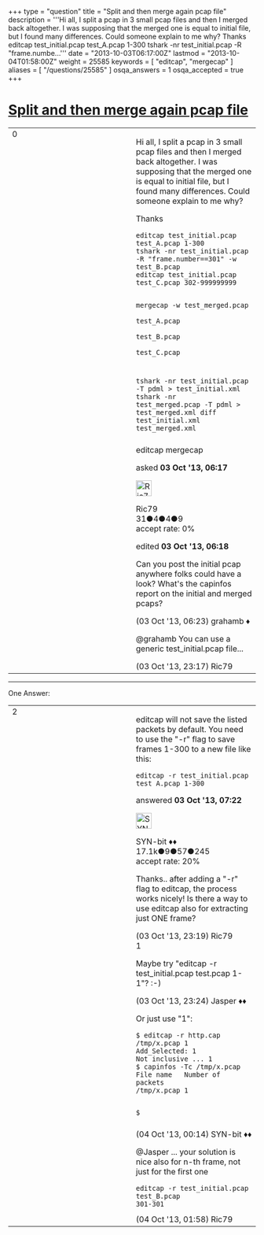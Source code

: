 +++
type = "question"
title = "Split and then merge again pcap file"
description = '''Hi all, I split a pcap in 3 small pcap files and then I merged back altogether. I was supposing that the merged one is equal to initial file, but I found many differences. Could someone explain to me why? Thanks editcap test_initial.pcap test_A.pcap 1-300 tshark -nr test_initial.pcap -R &quot;frame.numbe...'''
date = "2013-10-03T06:17:00Z"
lastmod = "2013-10-04T01:58:00Z"
weight = 25585
keywords = [ "editcap", "mergecap" ]
aliases = [ "/questions/25585" ]
osqa_answers = 1
osqa_accepted = true
+++

<div class="headNormal">

# [Split and then merge again pcap file](/questions/25585/split-and-then-merge-again-pcap-file)

</div>

<div id="main-body">

<div id="askform">

<table id="question-table" style="width:100%;"><colgroup><col style="width: 50%" /><col style="width: 50%" /></colgroup><tbody><tr class="odd"><td style="width: 30px; vertical-align: top"><div class="vote-buttons"><span id="post-25585-upvote" class="ajax-command post-vote up" rel="nofollow" title="I like this post (click again to cancel)"> </span><div id="post-25585-score" class="post-score" title="current number of votes">0</div><span id="post-25585-downvote" class="ajax-command post-vote down" rel="nofollow" title="I dont like this post (click again to cancel)"> </span> <span id="favorite-mark" class="ajax-command favorite-mark" rel="nofollow" title="mark/unmark this question as favorite (click again to cancel)"> </span><div id="favorite-count" class="favorite-count"></div></div></td><td><div id="item-right"><div class="question-body"><p>Hi all, I split a pcap in 3 small pcap files and then I merged back altogether. I was supposing that the merged one is equal to initial file, but I found many differences. Could someone explain to me why?</p><p>Thanks</p><pre><code>editcap test_initial.pcap test_A.pcap 1-300
tshark -nr test_initial.pcap -R &quot;frame.number==301&quot; -w test_B.pcap
editcap test_initial.pcap test_C.pcap 302-999999999

mergecap -w test_merged.pcap \
            test_A.pcap \
            test_B.pcap \
            test_C.pcap 

tshark -nr test_initial.pcap -T pdml &gt; test_initial.xml
tshark -nr test_merged.pcap -T pdml &gt; test_merged.xml
diff test_initial.xml test_merged.xml</code></pre></div><div id="question-tags" class="tags-container tags"><span class="post-tag tag-link-editcap" rel="tag" title="see questions tagged &#39;editcap&#39;">editcap</span> <span class="post-tag tag-link-mergecap" rel="tag" title="see questions tagged &#39;mergecap&#39;">mergecap</span></div><div id="question-controls" class="post-controls"></div><div class="post-update-info-container"><div class="post-update-info post-update-info-user"><p>asked <strong>03 Oct '13, 06:17</strong></p><img src="https://secure.gravatar.com/avatar/a5626909eb9fd5bbf9e3ac3861076738?s=32&amp;d=identicon&amp;r=g" class="gravatar" width="32" height="32" alt="Ric79&#39;s gravatar image" /><p><span>Ric79</span><br />
<span class="score" title="31 reputation points">31</span><span title="4 badges"><span class="badge1">●</span><span class="badgecount">4</span></span><span title="4 badges"><span class="silver">●</span><span class="badgecount">4</span></span><span title="9 badges"><span class="bronze">●</span><span class="badgecount">9</span></span><br />
<span class="accept_rate" title="Rate of the user&#39;s accepted answers">accept rate:</span> <span title="Ric79 has no accepted answers">0%</span></p></div><div class="post-update-info post-update-info-edited"><p><span> edited <strong>03 Oct '13, 06:18</strong> </span></p></div></div><div id="comments-container-25585" class="comments-container"><span id="25586"></span><div id="comment-25586" class="comment"><div id="post-25586-score" class="comment-score"></div><div class="comment-text"><p>Can you post the initial pcap anywhere folks could have a look? What's the capinfos report on the initial and merged pcaps?</p></div><div id="comment-25586-info" class="comment-info"><span class="comment-age">(03 Oct '13, 06:23)</span> <span class="comment-user userinfo">grahamb ♦</span></div></div><span id="25618"></span><div id="comment-25618" class="comment"><div id="post-25618-score" class="comment-score"></div><div class="comment-text"><p><span>@grahamb</span> You can use a generic test_initial.pcap file...</p></div><div id="comment-25618-info" class="comment-info"><span class="comment-age">(03 Oct '13, 23:17)</span> <span class="comment-user userinfo">Ric79</span></div></div></div><div id="comment-tools-25585" class="comment-tools"></div><div class="clear"></div><div id="comment-25585-form-container" class="comment-form-container"></div><div class="clear"></div></div></td></tr></tbody></table>

------------------------------------------------------------------------

<div class="tabBar">

<span id="sort-top"></span>

<div class="headQuestions">

One Answer:

</div>

</div>

<span id="25588"></span>

<div id="answer-container-25588" class="answer accepted-answer">

<table style="width:100%;"><colgroup><col style="width: 50%" /><col style="width: 50%" /></colgroup><tbody><tr class="odd"><td style="width: 30px; vertical-align: top"><div class="vote-buttons"><span id="post-25588-upvote" class="ajax-command post-vote up" rel="nofollow" title="I like this post (click again to cancel)"> </span><div id="post-25588-score" class="post-score" title="current number of votes">2</div><span id="post-25588-downvote" class="ajax-command post-vote down" rel="nofollow" title="I dont like this post (click again to cancel)"> </span> <span class="accept-answer on" rel="nofollow" title="Ric79 has selected this answer as the correct answer"> </span></div></td><td><div class="item-right"><div class="answer-body"><p>editcap will not save the listed packets by default. You need to use the "-r" flag to save frames 1-300 to a new file like this:</p><pre><code>editcap -r test_initial.pcap test_A.pcap 1-300</code></pre></div><div class="answer-controls post-controls"></div><div class="post-update-info-container"><div class="post-update-info post-update-info-user"><p>answered <strong>03 Oct '13, 07:22</strong></p><img src="https://secure.gravatar.com/avatar/7901a94d8fdd1f9f47cda9a32fcfa177?s=32&amp;d=identicon&amp;r=g" class="gravatar" width="32" height="32" alt="SYN-bit&#39;s gravatar image" /><p><span>SYN-bit ♦♦</span><br />
<span class="score" title="17094 reputation points"><span>17.1k</span></span><span title="9 badges"><span class="badge1">●</span><span class="badgecount">9</span></span><span title="57 badges"><span class="silver">●</span><span class="badgecount">57</span></span><span title="245 badges"><span class="bronze">●</span><span class="badgecount">245</span></span><br />
<span class="accept_rate" title="Rate of the user&#39;s accepted answers">accept rate:</span> <span title="SYN-bit has 174 accepted answers">20%</span></p></div></div><div id="comments-container-25588" class="comments-container"><span id="25620"></span><div id="comment-25620" class="comment"><div id="post-25620-score" class="comment-score"></div><div class="comment-text"><p>Thanks.. after adding a "-r" flag to editcap, the process works nicely! Is there a way to use editcap also for extracting just ONE frame?</p></div><div id="comment-25620-info" class="comment-info"><span class="comment-age">(03 Oct '13, 23:19)</span> <span class="comment-user userinfo">Ric79</span></div></div><span id="25621"></span><div id="comment-25621" class="comment"><div id="post-25621-score" class="comment-score">1</div><div class="comment-text"><p>Maybe try "editcap -r test_initial.pcap test.pcap 1-1"? :-)</p></div><div id="comment-25621-info" class="comment-info"><span class="comment-age">(03 Oct '13, 23:24)</span> <span class="comment-user userinfo">Jasper ♦♦</span></div></div><span id="25622"></span><div id="comment-25622" class="comment"><div id="post-25622-score" class="comment-score"></div><div class="comment-text"><p>Or just use "1":</p><pre><code>$ editcap -r http.cap /tmp/x.pcap 1
Add_Selected: 1
Not inclusive ... 1
$ capinfos -Tc /tmp/x.pcap 
File name   Number of packets
/tmp/x.pcap 1

$</code></pre></div><div id="comment-25622-info" class="comment-info"><span class="comment-age">(04 Oct '13, 00:14)</span> <span class="comment-user userinfo">SYN-bit ♦♦</span></div></div><span id="25627"></span><div id="comment-25627" class="comment"><div id="post-25627-score" class="comment-score"></div><div class="comment-text"><p><span></span><span>@Jasper</span> ... your solution is nice also for n-th frame, not just for the first one</p><pre><code>editcap -r test_initial.pcap test_B.pcap 301-301</code></pre></div><div id="comment-25627-info" class="comment-info"><span class="comment-age">(04 Oct '13, 01:58)</span> <span class="comment-user userinfo">Ric79</span></div></div></div><div id="comment-tools-25588" class="comment-tools"></div><div class="clear"></div><div id="comment-25588-form-container" class="comment-form-container"></div><div class="clear"></div></div></td></tr></tbody></table>

</div>

<div class="paginator-container-left">

</div>

</div>

</div>

